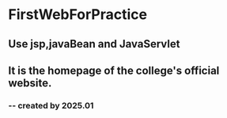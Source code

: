 # FirstWebForPractice
## Use jsp,javaBean and JavaServlet  

## It is the homepage of the college's official website.

### -- created by 2025.01
